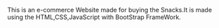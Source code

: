 This is an e-commerce Website made for buying the Snacks.It is made using the HTML,CSS,JavaScript with BootStrap FrameWork.